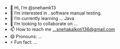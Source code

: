 - 👋 Hi, I’m @snehamk13
- 👀 I’m interested in ..software manual testing.
- 🌱 I’m currently learning ... Java 
- 💞️ I’m looking to collaborate on ...
- 📫 How to reach me ...snehakalkoti136@gmail.com
- 😄 Pronouns: ...
- ⚡ Fun fact: ...

<!---
snehamk13/snehamk13 is a ✨ special ✨ repository because its `README.md` (this file) appears on your GitHub profile.
You can click the Preview link to take a look at your changes.
--->
